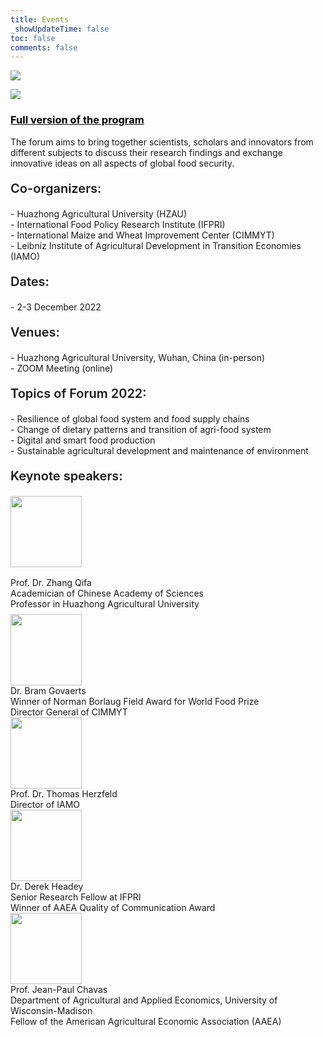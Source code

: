 ```yaml
---
title: Events
_showUpdateTime: false
toc: false
comments: false
---
```


<article id="events_blog">
    <p class="post_flex_center_center">
        <img src="https://wp-img.daozhao.com.cn/thefoodsecurity/event1.png">
    </p>
    <p class="post_flex_center_center">
        <img src="https://wp-img.daozhao.com.cn/thefoodsecurity/event2.png">
    </p>
    <h3>
        <span><a href="https://wp-img.daozhao.com.cn/thefoodsecurity/Global%20Food%20Security%20Forum_handbook.pdf" target="_blank" style="color: #000">Full version of the program</a></span>
    </h3>
    <p>
        The forum aims to bring together scientists, scholars and innovators from
        different subjects to discuss their research findings and exchange innovative
        ideas on all aspects of global food security.
    </p>
    <p style="font-size:20px;font-weight: 600;">
        Co-organizers:
    </p>
    <div class="p_item">
        - Huazhong Agricultural University (HZAU)
    </div>
    <div class="p_item">
        - International Food Policy Research Institute (IFPRI)
    </div>
    <div class="p_item">
        - International Maize and Wheat Improvement Center (CIMMYT)
    </div>
    <div class="p_item">
        - Leibniz Institute of Agricultural Development in Transition Economies (IAMO)
    </div>
    <p style="font-size:20px;font-weight: 600;">
        Dates:
    </p>
    <div class="p_item">
        - 2-3 December 2022
    </div>
    <p style="font-size:20px;font-weight: 600;">
        Venues:
    </p>
    <div class="p_item">
        - Huazhong Agricultural University, Wuhan, China (in-person)
    </div>
    <div class="p_item">
        - ZOOM Meeting (online)
    </div>
    <p style="font-size:20px;font-weight: 600;">
        Topics of Forum 2022:
    </p>
    <div class="p_item">
        - Resilience of global food system and food supply chains
    </div>
    <div class="p_item">
        - Change of dietary patterns and transition of agri-food system
    </div>
    <div class="p_item">
        - Digital and smart food production
    </div>
    <div class="p_item">
        - Sustainable agricultural development and maintenance of environment
    </div>
    <p style="font-size:20px;font-weight: 600;">
        Keynote speakers:
    </p>
    <section style="margin: 8px 0;">
        <div style="margin-bottom: 16px;">
            <img style="height: 114px;" src="https://emc.hzau.edu.cn/__local/D/86/29/09ECD18BBA2CD7432A3FE1B6DB8_FA94EBF8_14D57.png">
        </div>
        <div>
            Prof. Dr. Zhang Qifa
        </div>
        <div>
            Academician of Chinese Academy of Sciences
        </div>
        <div>
            Professor in Huazhong Agricultural University
        </div>
    </section>
    <section class="introduce_section">
        <div class="introduce_photo">
            <img style="height: 114px;" src="https://emc.hzau.edu.cn/__local/C/20/8A/A385B8B984EBD8E309109267136_02F56BC3_39F39.png">
        </div>
        <div class="introduce_item">
            Dr. Bram Govaerts
        </div>
        <div class="introduce_item">
            Winner of Norman Borlaug Field Award for World Food Prize
        </div>
        <div class="introduce_item">
            Director General of CIMMYT
        </div>
    </section>
    <section class="introduce_section">
        <div class="introduce_photo">
            <img style="height: 114px;" src="https://emc.hzau.edu.cn/__local/1/22/CE/DB642A863E81FA2A51CD418AF3D_1DB475D5_82D3.png">
        </div>
        <div class="introduce_item">
            Prof. Dr. Thomas Herzfeld
        </div>
        <div class="introduce_item">
            Director of IAMO
        </div>
    </section>
    <section class="introduce_section">
        <div class="introduce_photo">
            <img style="height: 114px;" src="https://emc.hzau.edu.cn/__local/F/8D/81/927A708B829A3F1015D4A88FB60_7E851FF7_2DF70.png">
        </div>
        <div class="introduce_item">
            Dr. Derek Headey
        </div>
        <div class="introduce_item">
            Senior Research Fellow at IFPRI
        </div>
        <div class="introduce_item">
            Winner of AAEA Quality of Communication Award
        </div>
    </section>
    <section class="introduce_section">
        <div class="introduce_photo">
            <img style="height: 114px;" src="https://emc.hzau.edu.cn/__local/D/3D/3D/2BBD0A9A2A3DCABBE552F715072_CBE17FE5_A214.png">
        </div>
        <div class="introduce_item">
            Prof. Jean-Paul Chavas
        </div>
        <div class="introduce_item">
            Department of Agricultural and Applied Economics, University of Wisconsin-Madison
        </div>
        <div class="introduce_item">
            Fellow of the American Agricultural Economic Association (AAEA)
        </div>
    </section>
</article>
